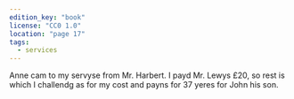 ```yaml
---
edition_key: "book"
license: "CC0 1.0"
location: "page 17"
tags:
  - services
---
```

Anne cam to my servyse from Mr. Harbert. I payd Mr.
Lewys £20, so rest is which I challendg as for my cost and payns
for 37 yeres for John his son.
